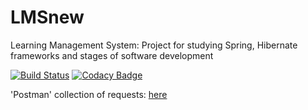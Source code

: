 # LMSnew
Learning Management System: Project for studying Spring, Hibernate frameworks and stages of software development

[![Build Status](https://travis-ci.org/asalnikovhome/LMSnew.svg?branch=master)](https://travis-ci.org/asalnikovhome/LMSnew)
[![Codacy Badge](https://api.codacy.com/project/badge/Grade/8e2c10c8587945b7b937a5b78e060890)](https://www.codacy.com/app/asalnikovhome/LMSnew-home?utm_source=github.com&amp;utm_medium=referral&amp;utm_content=asalnikovhome/LMSnew&amp;utm_campaign=Badge_Grade)

'Postman' collection of requests: [here](https://www.getpostman.com/collections/799d06ba8234cccd334a)